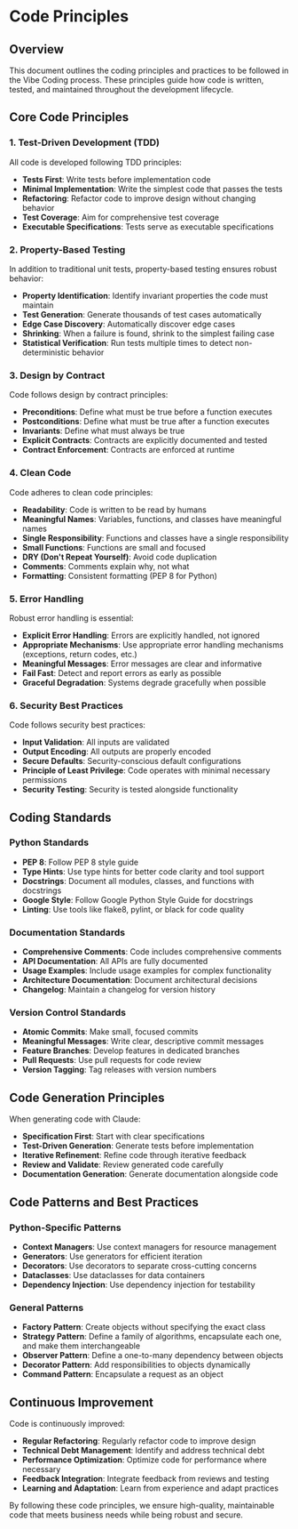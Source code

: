# Code Principles

## Overview

This document outlines the coding principles and practices to be followed in the Vibe Coding process. These principles guide how code is written, tested, and maintained throughout the development lifecycle.

## Core Code Principles

### 1. Test-Driven Development (TDD)

All code is developed following TDD principles:

- **Tests First**: Write tests before implementation code
- **Minimal Implementation**: Write the simplest code that passes the tests
- **Refactoring**: Refactor code to improve design without changing behavior
- **Test Coverage**: Aim for comprehensive test coverage
- **Executable Specifications**: Tests serve as executable specifications

### 2. Property-Based Testing

In addition to traditional unit tests, property-based testing ensures robust behavior:

- **Property Identification**: Identify invariant properties the code must maintain
- **Test Generation**: Generate thousands of test cases automatically
- **Edge Case Discovery**: Automatically discover edge cases
- **Shrinking**: When a failure is found, shrink to the simplest failing case
- **Statistical Verification**: Run tests multiple times to detect non-deterministic behavior

### 3. Design by Contract

Code follows design by contract principles:

- **Preconditions**: Define what must be true before a function executes
- **Postconditions**: Define what must be true after a function executes
- **Invariants**: Define what must always be true
- **Explicit Contracts**: Contracts are explicitly documented and tested
- **Contract Enforcement**: Contracts are enforced at runtime

### 4. Clean Code

Code adheres to clean code principles:

- **Readability**: Code is written to be read by humans
- **Meaningful Names**: Variables, functions, and classes have meaningful names
- **Single Responsibility**: Functions and classes have a single responsibility
- **Small Functions**: Functions are small and focused
- **DRY (Don't Repeat Yourself)**: Avoid code duplication
- **Comments**: Comments explain why, not what
- **Formatting**: Consistent formatting (PEP 8 for Python)

### 5. Error Handling

Robust error handling is essential:

- **Explicit Error Handling**: Errors are explicitly handled, not ignored
- **Appropriate Mechanisms**: Use appropriate error handling mechanisms (exceptions, return codes, etc.)
- **Meaningful Messages**: Error messages are clear and informative
- **Fail Fast**: Detect and report errors as early as possible
- **Graceful Degradation**: Systems degrade gracefully when possible

### 6. Security Best Practices

Code follows security best practices:

- **Input Validation**: All inputs are validated
- **Output Encoding**: All outputs are properly encoded
- **Secure Defaults**: Security-conscious default configurations
- **Principle of Least Privilege**: Code operates with minimal necessary permissions
- **Security Testing**: Security is tested alongside functionality

## Coding Standards

### Python Standards

- **PEP 8**: Follow PEP 8 style guide
- **Type Hints**: Use type hints for better code clarity and tool support
- **Docstrings**: Document all modules, classes, and functions with docstrings
- **Google Style**: Follow Google Python Style Guide for docstrings
- **Linting**: Use tools like flake8, pylint, or black for code quality

### Documentation Standards

- **Comprehensive Comments**: Code includes comprehensive comments
- **API Documentation**: All APIs are fully documented
- **Usage Examples**: Include usage examples for complex functionality
- **Architecture Documentation**: Document architectural decisions
- **Changelog**: Maintain a changelog for version history

### Version Control Standards

- **Atomic Commits**: Make small, focused commits
- **Meaningful Messages**: Write clear, descriptive commit messages
- **Feature Branches**: Develop features in dedicated branches
- **Pull Requests**: Use pull requests for code review
- **Version Tagging**: Tag releases with version numbers

## Code Generation Principles

When generating code with Claude:

- **Specification First**: Start with clear specifications
- **Test-Driven Generation**: Generate tests before implementation
- **Iterative Refinement**: Refine code through iterative feedback
- **Review and Validate**: Review generated code carefully
- **Documentation Generation**: Generate documentation alongside code

## Code Patterns and Best Practices

### Python-Specific Patterns

- **Context Managers**: Use context managers for resource management
- **Generators**: Use generators for efficient iteration
- **Decorators**: Use decorators to separate cross-cutting concerns
- **Dataclasses**: Use dataclasses for data containers
- **Dependency Injection**: Use dependency injection for testability

### General Patterns

- **Factory Pattern**: Create objects without specifying the exact class
- **Strategy Pattern**: Define a family of algorithms, encapsulate each one, and make them interchangeable
- **Observer Pattern**: Define a one-to-many dependency between objects
- **Decorator Pattern**: Add responsibilities to objects dynamically
- **Command Pattern**: Encapsulate a request as an object

## Continuous Improvement

Code is continuously improved:

- **Regular Refactoring**: Regularly refactor code to improve design
- **Technical Debt Management**: Identify and address technical debt
- **Performance Optimization**: Optimize code for performance where necessary
- **Feedback Integration**: Integrate feedback from reviews and testing
- **Learning and Adaptation**: Learn from experience and adapt practices

By following these code principles, we ensure high-quality, maintainable code that meets business needs while being robust and secure.